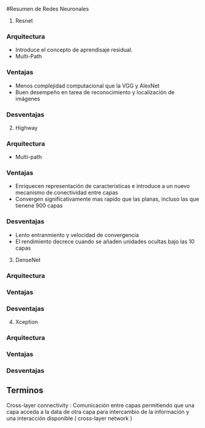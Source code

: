 #Resumen de Redes Neuronales 

1. Resnet

### Arquitectura

* Introduce el concepto de aprendisaje residual.
* Multi-Path 

### Ventajas

* Menos complejidad computacional que la VGG y AlexNet 
* Buen desempeño en tarea de reconocimiento y localización de imágenes


### Desventajas


2. Highway 

### Arquitectura

* Multi-path 

### Ventajas

*  Enriquecen representación de caracteristicas e introduce a un nuevo mecanismo de conectividad entre capas
*  Convergen significativamente mas rapido que las planas, incluso las que tienene 900 capas

### Desventajas

* Lento entranmiento y velocidad de convergencia
* El rendimiento decrece cuando se añaden unidades ocultas bajo las 10 capas

3. DenseNet

### Arquitectura

### Ventajas


### Desventajas


4.	 Xception

### Arquitectura

### Ventajas


### Desventajas



## Terminos

Cross-layer connectivity : Comunicación entre capas permitiendo que una capa acceda a la data de otra capa para intercambio de la información y una interacción disponible ( cross-layer network )